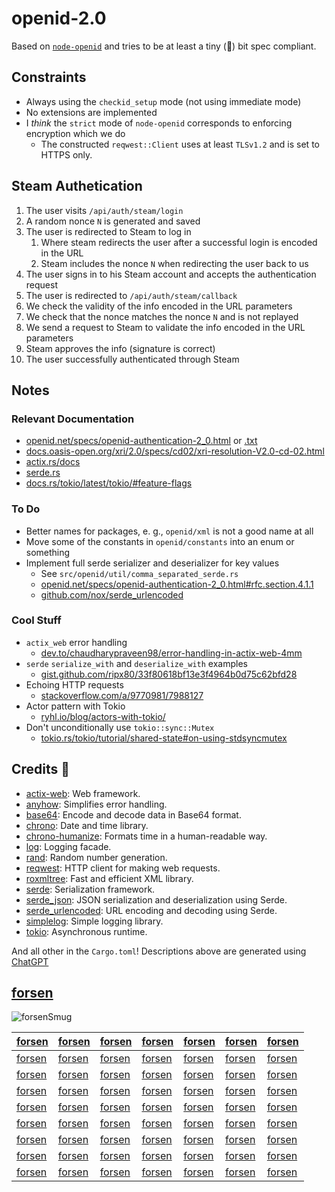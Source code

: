 # openid-2.0

Based on [`node-openid`](https://github.com/havard/node-openid) and tries to be at least a tiny (🤏) bit spec compliant.

## Constraints

- Always using the `checkid_setup` mode (not using immediate mode)
- No extensions are implemented
- I _think_ the `strict` mode of `node-openid` corresponds to enforcing encryption which we do
  - The constructed `reqwest::Client` uses at least `TLSv1.2` and is set to HTTPS only.

## Steam Authetication

1) The user visits `/api/auth/steam/login`
2) A random nonce `N` is generated and saved
3) The user is redirected to Steam to log in
   1) Where steam redirects the user after a successful login is encoded in the URL
   2) Steam includes the nonce `N` when redirecting the user back to us
4) The user signs in to his Steam account and accepts the authentication request
5) The user is redirected to `/api/auth/steam/callback`
6) We check the validity of the info encoded in the URL parameters
7) We check that the nonce matches the nonce `N` and is not replayed
8) We send a request to Steam to validate the info encoded in the URL parameters
9) Steam approves the info (signature is correct)
10) The user successfully authenticated through Steam

## Notes

### Relevant Documentation

- [openid.net/specs/openid-authentication-2_0.html](https://openid.net/specs/openid-authentication-2_0.html) or [.txt](https://openid.net/specs/openid-authentication-2_0.txt)
- [docs.oasis-open.org/xri/2.0/specs/cd02/xri-resolution-V2.0-cd-02.html](http://docs.oasis-open.org/xri/2.0/specs/cd02/xri-resolution-V2.0-cd-02.html)
- [actix.rs/docs](https://actix.rs/docs)
- [serde.rs](https://serde.rs/)
- [docs.rs/tokio/latest/tokio/#feature-flags](https://docs.rs/tokio/latest/tokio/#feature-flags)

### To Do

- Better names for packages, e. g., `openid/xml` is not a good name at all
- Move some of the constants in `openid/constants` into an enum or something
- Implement full serde serializer and deserializer for key values
  - See `src/openid/util/comma_separated_serde.rs`
  - [openid.net/specs/openid-authentication-2_0.html#rfc.section.4.1.1](https://openid.net/specs/openid-authentication-2_0.html#rfc.section.4.1.1)
  - [github.com/nox/serde_urlencoded](https://github.com/nox/serde_urlencoded)

### Cool Stuff

- `actix_web` error handling
  - [dev.to/chaudharypraveen98/error-handling-in-actix-web-4mm](https://dev.to/chaudharypraveen98/error-handling-in-actix-web-4mm)
- `serde` `serialize_with` and `deserialize_with` examples
  - [gist.github.com/ripx80/33f80618bf13e3f4964b0d75c62bfd28](https://gist.github.com/ripx80/33f80618bf13e3f4964b0d75c62bfd28)
- Echoing HTTP requests
  - [stackoverflow.com/a/9770981/7988127](https://stackoverflow.com/a/9770981/7988127)
- Actor pattern with Tokio
  - [ryhl.io/blog/actors-with-tokio/](https://ryhl.io/blog/actors-with-tokio/)
- Don't unconditionally use `tokio::sync::Mutex`
  - [tokio.rs/tokio/tutorial/shared-state#on-using-stdsyncmutex](https://tokio.rs/tokio/tutorial/shared-state#on-using-stdsyncmutex)

## Credits 💖

- [actix-web](https://crates.io/crates/actix-web): Web framework.
- [anyhow](https://crates.io/crates/anyhow): Simplifies error handling.
- [base64](https://crates.io/crates/base64): Encode and decode data in Base64 format.
- [chrono](https://crates.io/crates/chrono): Date and time library.
- [chrono-humanize](https://crates.io/crates/chrono-humanize): Formats time in a human-readable way.
- [log](https://crates.io/crates/log): Logging facade.
- [rand](https://crates.io/crates/rand): Random number generation.
- [reqwest](https://crates.io/crates/reqwest): HTTP client for making web requests.
- [roxmltree](https://crates.io/crates/roxmltree): Fast and efficient XML library.
- [serde](https://crates.io/crates/serde): Serialization framework.
- [serde_json](https://crates.io/crates/serde_json): JSON serialization and deserialization using Serde.
- [serde_urlencoded](https://crates.io/crates/serde_urlencoded): URL encoding and decoding using Serde.
- [simplelog](https://crates.io/crates/simplelog): Simple logging library.
- [tokio](https://crates.io/crates/tokio): Asynchronous runtime.

And all other in the `Cargo.toml`! Descriptions above are generated using [ChatGPT](https://chat.openai.com/)

## [forsen]

![forsenSmug](https://cdn.7tv.app/emote/60ae877c229664e866c27c51/3x.webp)

| [forsen] | [forsen] | [forsen] | [forsen] | [forsen] | [forsen] | [forsen] |
| -------- | -------- | -------- | -------- | -------- | -------- | -------- |
| [forsen] | [forsen] | [forsen] | [forsen] | [forsen] | [forsen] | [forsen] |
| [forsen] | [forsen] | [forsen] | [forsen] | [forsen] | [forsen] | [forsen] |
| [forsen] | [forsen] | [forsen] | [forsen] | [forsen] | [forsen] | [forsen] |
| [forsen] | [forsen] | [forsen] | [forsen] | [forsen] | [forsen] | [forsen] |
| [forsen] | [forsen] | [forsen] | [forsen] | [forsen] | [forsen] | [forsen] |
| [forsen] | [forsen] | [forsen] | [forsen] | [forsen] | [forsen] | [forsen] |
| [forsen] | [forsen] | [forsen] | [forsen] | [forsen] | [forsen] | [forsen] |
| [forsen] | [forsen] | [forsen] | [forsen] | [forsen] | [forsen] | [forsen] |

[forsen]: https://www.twitch.tv/forsen
